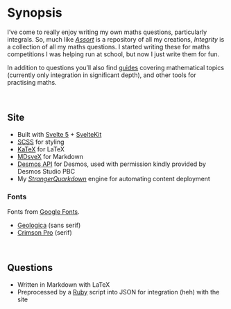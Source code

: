# Synopsis

I’ve come to really enjoy writing my own maths questions, particularly integrals. So, much like [*Assort*](https://github.com/Sup2point0/Assort) is a repository of all my creations, *Integrity* is a collection of all my maths questions. I started writing these for maths competitions I was helping run at school, but now I just write them for fun.

In addition to questions you’ll also find [guides](https://sup2point0.github.io/integrity/guides) covering mathematical topics (currently only integration in significant depth), and other tools for practising maths.


<br>


## Site

- Built with [Svelte 5](https://svelte.dev) + [SvelteKit](https://svelte.dev/docs/kit)
- [SCSS](https://sass-lang.com) for styling
- [KaTeX](https://katex.org) for LaTeX
- [MDsveX](https://mdsvex.pngwn.io) for Markdown
- [Desmos API](https://www.desmos.com) for Desmos, used with permission kindly provided by Desmos Studio PBC
- My [*StrangerQuarkdown*](https://github.com/Sup2point0/stranger-quarkdown) engine for automating content deployment

### Fonts
Fonts from [Google Fonts](https://fonts.google.com).

- [Geologica](https://fonts.google.com/specimen/Geologica) (sans serif)
- [Crimson Pro](https://fonts.google.com/specimen/Crimson+Pro) (serif)


<br>


## Questions

- Written in Markdown with LaTeX
- Preprocessed by a [Ruby](https://www.ruby-lang.org) script into JSON for integration (heh) with the site
